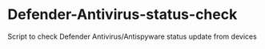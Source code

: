 # Defender-Antivirus-status-check
Script to check Defender Antivirus/Antispyware status update from devices
